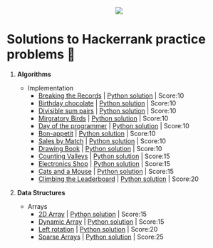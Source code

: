 <p align="center"><a href="https://www.hackerrank.com/"><img src="https://i0.wp.com/gradsingames.com/wp-content/uploads/2016/05/856771_668224053197841_1943699009_o.png"></a></p>

# Solutions to Hackerrank practice problems :rocket:

1. **Algorithms**
    * Implementation
        * [Breaking the Records](https://www.hackerrank.com/challenges/breaking-best-and-worst-records/problem)  | [Python solution](Algorithms/Implementation/Breaking_the_Records.py) | Score:10
        * [Birthday chocolate](https://www.hackerrank.com/challenges/the-birthday-bar/problem)  | [Python solution](Algorithms/Implementation/Birthday_chocolate.py) | Score:10
        * [Divisible sum pairs](https://www.hackerrank.com/challenges/divisible-sum-pairs/problem)  | [Python solution](Algorithms/Implementation/Divisible_Sum_Pairs.py) | Score:10
        * [Mirgratory Birds](https://www.hackerrank.com/challenges/migratory-birds/problem)  | [Python solution](Algorithms/Implementation/Migratory_Birds.py) | Score:10
        * [Day of the programmer](https://www.hackerrank.com/challenges/day-of-the-programmer/problem)  | [Python solution](Algorithms/Implementation/Day_of_the_Programmer.py) | Score:10
        * [Bon-appetit](https://www.hackerrank.com/challenges/bon-appetit/problem)  | [Python solution](Algorithms/Implementation/bon-appetit.py) | Score:10
        * [Sales by Match](https://www.hackerrank.com/challenges/sock-merchant/problem)  | [Python solution](Algorithms/Implementation/Sales_by_Match.py) | Score:10
        * [Drawing Book](https://www.hackerrank.com/challenges/drawing-book/problem)  | [Python solution](Algorithms/Implementation/Drawing_Book.py) | Score:10
        * [Counting Valleys](https://www.hackerrank.com/challenges/counting-valleys/problem)  | [Python solution](Algorithms/Implementation/Counting_Valleys.py) | Score:15
        * [Electronics Shop](https://www.hackerrank.com/challenges/electronics-shop/problem)  | [Python solution](Algorithms/Implementation/Electronics_Shop.py) | Score:15
        * [Cats and a Mouse](https://www.hackerrank.com/challenges/cats-and-a-mouse/problem)  | [Python solution](Algorithms/Implementation/Cats_and_Mouse.py) | Score:15
        * [Climbing the Leaderboard](https://www.hackerrank.com/challenges/climbing-the-leaderboard/)  | [Python solution](Algorithms/Implementation/Climbing_the_Leaderboard.py) | Score:20

2. **Data Structures**
    * Arrays
        * [2D Array](https://www.hackerrank.com/challenges/2d-array/problem)  | [Python solution](DataStructures/Arrays/Array2D.py) | Score:15
        * [Dynamic Array](https://www.hackerrank.com/challenges/dynamic-array/problem)  | [Python solution](DataStructures/Arrays/Dynamic_Array.py) | Score:15
        * [Left rotation](https://www.hackerrank.com/challenges/array-left-rotation/)  | [Python solution](DataStructures/Arrays/Left_Rotation.py) | Score:20
        * [Sparse Arrays](https://www.hackerrank.com/challenges/sparse-arrays/problem)  | [Python solution](DataStructures/Arrays/Sparse_Arrays.py) | Score:25